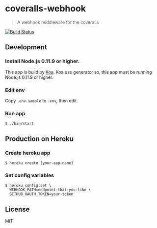 # coveralls-webhook

>A webhook middleware for the coveralls

[![Build Status](https://secure.travis-ci.org/banyan/coveralls-webhook.png?branch=master)](http://travis-ci.org/banyan/coveralls-webhook)

## Development

### Install Node.js 0.11.9 or higher.

This app is build by [Koa](https://github.com/koajs/koa).
Koa use generator so, this app must be running Node.js 0.11.9 or higher.

### Edit env

Copy `.env.sample` to `.env`, then edit.

### Run app

```
$ ./bin/start
```

## Production on Heroku

### Create heroku app

```
$ heroku create [your-app-name]
```

### Set config variables

```
$ heroku config:set \
  WEBHOOK_PATH=endpoint-that-you-like \
  GITHUB_OAUTH_TOKEN=your-token
```

## License

MIT
